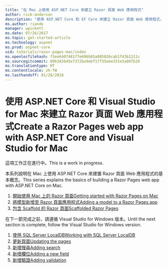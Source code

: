 ```yaml
---
title: "在 Mac 上使用 ASP.NET Core 來建立 Razor 頁面 Web 應用程式"
author: rick-anderson
description: "使用 ASP.NET Core 和 EF Core 來建立 Razor 頁面 Web 應用程式。"
ms.author: riande
manager: wpickett
ms.date: 07/26/2017
ms.topic: get-started-article
ms.technology: aspnet
ms.prod: aspnet-core
uid: tutorials/razor-pages-mac/index
ms.openlocfilehash: f3ee6407481f7e696b85a085026cab1f43b1211c
ms.sourcegitcommit: 09b342b45e7372ba9ebf17f35eee331e5a08fb26
ms.translationtype: HT
ms.contentlocale: zh-TW
ms.lasthandoff: 01/26/2018
---
```

# <a name="create-a-razor-pages-web-app-with-aspnet-core-and-visual-studio-for-mac"></a><span data-ttu-id="72355-103">使用 ASP.NET Core 和 Visual Studio for Mac 來建立 Razor 頁面 Web 應用程式</span><span class="sxs-lookup"><span data-stu-id="72355-103">Create a Razor Pages web app with ASP.NET Core and Visual Studio for Mac</span></span>

<span data-ttu-id="72355-104">這項工作正在進行中。</span><span class="sxs-lookup"><span data-stu-id="72355-104">This is a work in progress.</span></span>

<span data-ttu-id="72355-105">本系列說明在 Mac 上使用 ASP.NET Core 來建置 Razor 頁面 Web 應用程式的基本概念。</span><span class="sxs-lookup"><span data-stu-id="72355-105">This series explains the basics of building a Razor Pages web app with ASP.NET Core on Mac.</span></span>

1. [<span data-ttu-id="72355-106">開始使用 Mac 上的 Razor 頁面</span><span class="sxs-lookup"><span data-stu-id="72355-106">Getting started with Razor Pages on Mac</span></span>](xref:tutorials/razor-pages-mac/razor-pages-start)
1. [<span data-ttu-id="72355-107">將模型新增至 Razor 頁面應用程式</span><span class="sxs-lookup"><span data-stu-id="72355-107">Adding a model to a Razor Pages app</span></span>](xref:tutorials/razor-pages-mac/model)
1. [<span data-ttu-id="72355-108">包含 Scaffold 的 Razor 頁面</span><span class="sxs-lookup"><span data-stu-id="72355-108">Scaffolded Razor Pages</span></span>](xref:tutorials/razor-pages-mac/page)


<span data-ttu-id="72355-109">在下一節完成之前，請遵循 Visual Studio for Windows 版本。</span><span class="sxs-lookup"><span data-stu-id="72355-109">Until the next section is complete, follow the Visual Studio for Windows version.</span></span>

1. [<span data-ttu-id="72355-110">使用 SQL Server LocalDB</span><span class="sxs-lookup"><span data-stu-id="72355-110">Working with SQL Server LocalDB</span></span>](xref:tutorials/razor-pages/sql)
1. [<span data-ttu-id="72355-111">更新頁面</span><span class="sxs-lookup"><span data-stu-id="72355-111">Updating the pages</span></span>](xref:tutorials/razor-pages/da1)
1. [<span data-ttu-id="72355-112">新增搜尋</span><span class="sxs-lookup"><span data-stu-id="72355-112">Adding search</span></span>](xref:tutorials/razor-pages/search)
1. [<span data-ttu-id="72355-113">新增欄位</span><span class="sxs-lookup"><span data-stu-id="72355-113">Adding a new field</span></span>](xref:tutorials/razor-pages/new-field)
1. [<span data-ttu-id="72355-114">新增驗證</span><span class="sxs-lookup"><span data-stu-id="72355-114">Adding validation</span></span>](xref:tutorials/razor-pages/validation)
